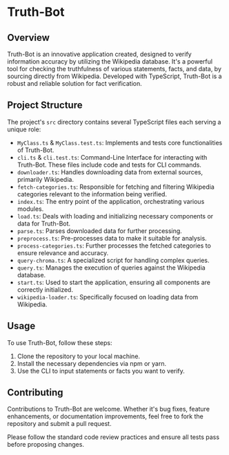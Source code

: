 Truth-Bot
=========

Overview
--------

Truth-Bot is an innovative application created, designed to verify information accuracy by utilizing the Wikipedia database. It's a powerful tool for checking the truthfulness of various statements, facts, and data, by sourcing directly from Wikipedia. Developed with TypeScript, Truth-Bot is a robust and reliable solution for fact verification.

Project Structure
-----------------

The project's `src` directory contains several TypeScript files each serving a unique role:

-   `MyClass.ts` & `MyClass.test.ts`: Implements and tests core functionalities of Truth-Bot.
-   `cli.ts` & `cli.test.ts`: Command-Line Interface for interacting with Truth-Bot. These files include code and tests for CLI commands.
-   `downloader.ts`: Handles downloading data from external sources, primarily Wikipedia.
-   `fetch-categories.ts`: Responsible for fetching and filtering Wikipedia categories relevant to the information being verified.
-   `index.ts`: The entry point of the application, orchestrating various modules.
-   `load.ts`: Deals with loading and initializing necessary components or data for Truth-Bot.
-   `parse.ts`: Parses downloaded data for further processing.
-   `preprocess.ts`: Pre-processes data to make it suitable for analysis.
-   `process-categories.ts`: Further processes the fetched categories to ensure relevance and accuracy.
-   `query-chroma.ts`: A specialized script for handling complex queries.
-   `query.ts`: Manages the execution of queries against the Wikipedia database.
-   `start.ts`: Used to start the application, ensuring all components are correctly initialized.
-   `wikipedia-loader.ts`: Specifically focused on loading data from Wikipedia.

Usage
-----

To use Truth-Bot, follow these steps:

1.  Clone the repository to your local machine.
2.  Install the necessary dependencies via npm or yarn.
3.  Use the CLI to input statements or facts you want to verify.

Contributing
------------

Contributions to Truth-Bot are welcome. Whether it's bug fixes, feature enhancements, or documentation improvements, feel free to fork the repository and submit a pull request.

Please follow the standard code review practices and ensure all tests pass before proposing changes.
